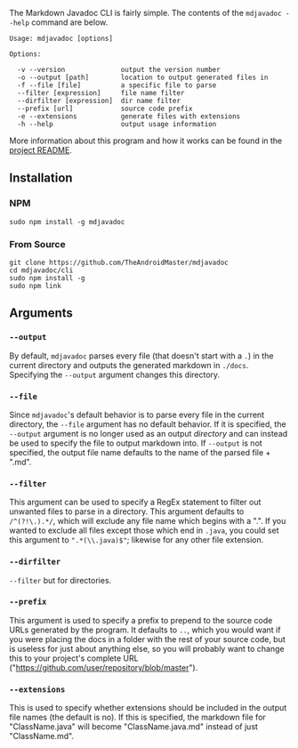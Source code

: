 The Markdown Javadoc CLI is fairly simple. The contents of the `mdjavadoc --help` command are below.

```
Usage: mdjavadoc [options]

Options:

  -v --version				output the version number
  -o --output [path]		location to output generated files in
  -f --file [file]			a specific file to parse
  --filter [expression]		file name filter
  --dirfilter [expression]	dir name filter
  --prefix [url]			source code prefix
  -e --extensions			generate files with extensions
  -h --help					output usage information
```

More information about this program and how it works can be found in the [project README](https://jfenn.me/redirects/?t=github&d=mdjavadoc).

## Installation

### NPM

```shell
sudo npm install -g mdjavadoc
```

### From Source

```shell
git clone https://github.com/TheAndroidMaster/mdjavadoc
cd mdjavadoc/cli
sudo npm install -g
sudo npm link
```

## Arguments

### `--output`

By default, `mdjavadoc` parses every file (that doesn't start with a `.`) in the current directory and outputs the generated markdown in `./docs`. Specifying the `--output` argument changes this directory.

### `--file`

Since `mdjavadoc`'s default behavior is to parse every file in the current directory, the `--file` argument has no default behavior. If it is specified, the `--output` argument is no longer used as an output *directory* and can instead be used to specify the file to output markdown into. If `--output` is not specified, the output file name defaults to the name of the parsed file + ".md".

### `--filter`

This argument can be used to specify a RegEx statement to filter out unwanted files to parse in a directory. This argument defaults to `/^(?!\.).*/`, which will exclude any file name which begins with a ".". If you wanted to exclude all files except those which end in `.java`, you could set this argument to `".*(\\.java)$"`; likewise for any other file extension.

### `--dirfilter`

`--filter` but for directories.

### `--prefix`

This argument is used to specify a prefix to prepend to the source code URLs generated by the program. It defaults to `..`, which you would want if you were placing the docs in a folder with the rest of your source code, but is useless for just about anything else, so you will probably want to change this to your project's complete URL ("https://github.com/user/repository/blob/master").

### `--extensions`

This is used to specify whether extensions should be included in the output file names (the default is no). If this is specified, the markdown file for "ClassName.java" will become "ClassName.java.md" instead of just "ClassName.md".

